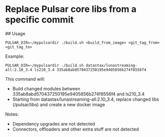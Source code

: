 # Replace Pulsar core libs from a specific commit


## Usage

```
PULSAR_DIR=~/mypulsardir ./build.sh <build_from_image> <git_tag_from> <git_tag_to>
```

Example:

```
PULSAR_DIR=~/mypulsardir ./build.sh datastax/lunastreaming-all:2.10_3.4 ls210_3.4 335ab8abd570437250195e9405856b274f8556f4
```

This command will:
- Build changed modules between 335ab8abd570437250195e9405856b274f8556f4 and ls210_3.4
- Starting from datastax/lunastreaming-all:2.10_3.4, replace changed libs (/pulsar/libs) and create a new docker image


Notes:
- Dependency upgrades are not detected
- Connectors, offloaders and other extra stuff are not detected
